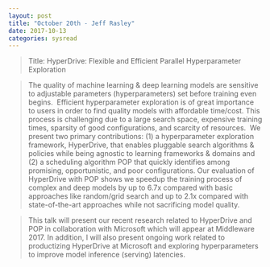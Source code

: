 ```yaml
---
layout: post
title: "October 20th - Jeff Rasley"
date: 2017-10-13
categories: sysread
---
```


<blockquote class="">
<div class="">
<div class="">Title: HyperDrive: Flexible and Efficient Parallel Hyperparameter Exploration</div>
</div></blockquote>
<blockquote class="">
<div class="">
<div class="">The quality of machine learning &amp; deep learning models are sensitive to adjustable parameters (hyperparameters) set before training even begins.  Efficient hyperparameter exploration is of great importance to users in order to find quality models with affordable time/cost. This process is challenging due to a large search space, expensive training times, sparsity of good configurations, and scarcity of resources.  We present two primary contributions: (1) a hyperparameter exploration framework, HyperDrive, that enables pluggable search algorithms &amp; policies while being agnostic to learning frameworks &amp; domains and (2) a scheduling algorithm POP that quickly identifies among promising, opportunistic, and poor configurations. Our evaluation of HyperDrive with POP shows we speedup the training process of complex and deep models by up to 6.7x compared with basic approaches like random/grid search and up to 2.1x compared with state-of-the-art approaches while not sacrificing model quality.</div>
</div></blockquote>
<blockquote class="">
<div class="">
<div class="">This talk will present our recent research related to HyperDrive and POP in collaboration with Microsoft which will appear at Middleware 2017. In addition, I will also present ongoing work related to productizing HyperDrive at Microsoft and exploring hyperparameters to improve model inference (serving) latencies.</div>
</div></blockquote>

